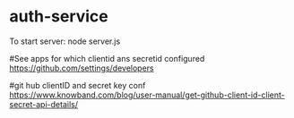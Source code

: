 # auth-service

To start server: node server.js

#See apps for which clientid ans secretid configured
https://github.com/settings/developers

#git hub clientID and secret key conf
https://www.knowband.com/blog/user-manual/get-github-client-id-client-secret-api-details/
